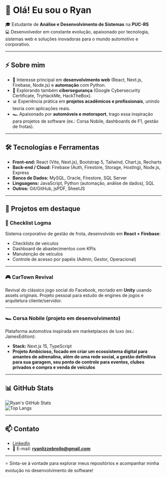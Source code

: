 # 👋 Olá! Eu sou o Ryan

🎓 Estudante de **Análise e Desenvolvimento de Sistemas** na **PUC-RS**  
💻 Desenvolvedor em constante evolução, apaixonado por tecnologia, sistemas web e soluções inovadoras para o mundo automotivo e corporativo.

---

## ⚡ Sobre mim

- 🚀 Interesse principal em **desenvolvimento web** (React, Next.js, Firebase, Node.js) e **automação** com Python.  
- 🔐 Explorando também **cibersegurança** (Google Cybersecurity Certificate, TryHackMe, HackTheBox).  
- 📊 Experiência prática em **projetos acadêmicos e profissionais**, unindo teoria com aplicações reais.  
- 🏎️ Apaixonado por **automóveis e motorsport**, trago essa inspiração para projetos de software (ex.: Corsa Nobile, dashboards de F1, gestão de frotas).  

---

## 🛠️ Tecnologias e Ferramentas

- **Front-end:** React (Vite, Next.js), Bootstrap 5, Tailwind, Chart.js, Recharts  
- **Back-end / Cloud:** Firebase (Auth, Firestore, Storage, Hosting), Node.js, Express  
- **Banco de Dados:** MySQL, Oracle, Firestore, SQL Server  
- **Linguagens:** JavaScript, Python (automação, análise de dados), SQL  
- **Outros:** Git/GitHub, jsPDF, SheetJS  

---

## 📂 Projetos em destaque

### 🚚 **Checklist Logma**  
Sistema corporativo de gestão de frota, desenvolvido em **React + Firebase**:  
- Checklists de veículos  
- Dashboard de abastecimentos com KPIs  
- Manutenção de veículos
- Controle de acesso por papéis (Admin, Gestor, Operacional)  

---

### 🎮 **CarTown Revival**  
Revival do clássico jogo social do Facebook, recriado em **Unity** usando assets originais. Projeto pessoal para estudo de engines de jogos e arquitetura cliente/servidor.

---

### 🏎️ **Corsa Nobile** (projeto em desenvolvimento)  
Plataforma automotiva inspirada em marketplaces de luxo (ex.: JamesEdition):  
- **Stack:** Next.js 15, TypeScript  
- **Projeto Ambicioso, focado em criar um ecossistema digital para amantes de adrenalina, além de uma rede social, a gestão definitiva para sua garagem, seu ponto de controle para eventos, clubes privados e compra e venda de veiculos**

---

## 📊 GitHub Stats

![Ryan's GitHub Stats](https://github-readme-stats.vercel.app/api?username=ryanlbroilo&show_icons=true&theme=dracula)  
![Top Langs](https://github-readme-stats.vercel.app/api/top-langs/?username=ryanlbroilo&layout=compact&theme=dracula)

---

## 📫 Contato

- [LinkedIn](https://www.linkedin.com/in/ryan-lizze-broilo-737102209)  
- 📧 E-mail: **ryanlizzebroilo@gmail.com**

---

⭐ Sinta-se à vontade para explorar meus repositórios e acompanhar minha evolução no desenvolvimento de software!
